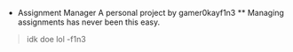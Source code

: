 * Assignment Manager
A personal project by gamer0kayf1n3
** Managing assignments has never been this easy.
> idk doe lol
-f1n3